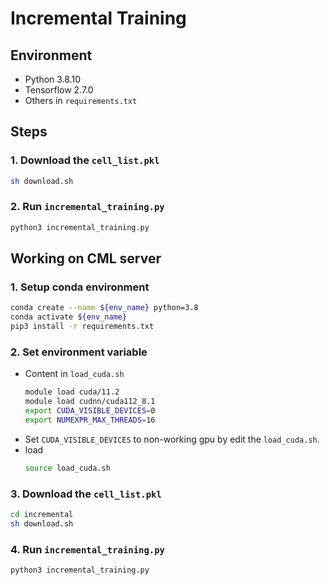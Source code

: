 # Incremental Training
## Environment
- Python 3.8.10
- Tensorflow 2.7.0
- Others in `requirements.txt`
## Steps
### 1. Download the `cell_list.pkl`
```bash
sh download.sh
```
### 2. Run `incremental_training.py`
```bash
python3 incremental_training.py
```
## Working on CML server
### 1. Setup conda environment
```bash
conda create --name ${env_name} python=3.8
conda activate ${env_name}
pip3 install -r requirements.txt
```
### 2. Set environment variable
- Content in `load_cuda.sh`
    ```bash
    module load cuda/11.2
    module load cudnn/cuda112_8.1
    export CUDA_VISIBLE_DEVICES=0
    export NUMEXPR_MAX_THREADS=16
    ```
- Set `CUDA_VISIBLE_DEVICES` to non-working gpu by edit the `load_cuda.sh`.
- load
    ```bash
    source load_cuda.sh
    ```
### 3. Download the `cell_list.pkl`
```bash
cd incremental
sh download.sh
```
### 4. Run `incremental_training.py`
```bash
python3 incremental_training.py
```